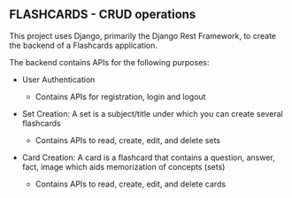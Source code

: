 ## FLASHCARDS - CRUD operations

This project uses Django, primarily the Django Rest Framework, to create the backend of a Flashcards application.

The backend contains APIs for the following purposes:

- User Authentication
    - Contains APIs for registration, login and logout

- Set Creation: A set is a subject/title under which you can create several flashcards
    - Contains APIs to read, create, edit, and delete sets

- Card Creation: A card is a flashcard that contains a question, answer, fact, image which aids memorization of concepts (sets)
    - Contains APIs to read, create, edit, and delete cards

